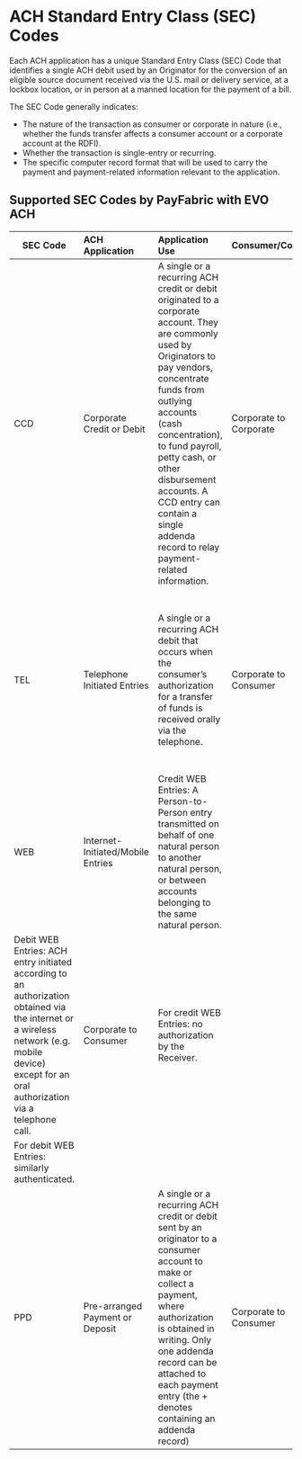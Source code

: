 # ACH Standard Entry Class (SEC) Codes

Each ACH application has a unique Standard Entry Class (SEC) Code that identifies a single ACH debit used by an Originator for the conversion of an eligible source document received via the U.S. mail or delivery service, at a lockbox location, or in person at a manned location for the payment of a bill. 

The SEC Code generally indicates:
- The nature of the transaction as consumer or corporate in nature (i.e., whether the funds transfer affects a consumer account or a corporate account at the RDFI). 
- Whether the transaction is single-entry or recurring.
- The specific computer record format that will be used to carry the payment and payment-related information relevant to the application.

## Supported SEC Codes by PayFabric with EVO ACH

| SEC Code             | ACH Application              | Application Use       |  Consumer/Corporate | Authorization Requirements    |
| -------------------- | :---------------------------- | :-------------------- | :-------------------- |:---------------------------- | 
| CCD | Corporate Credit or Debit | A single or a recurring ACH credit or debit originated to a corporate account. They are commonly used by Originators to pay vendors, concentrate funds from outlying accounts (cash concentration), to fund payroll, petty cash, or other disbursement accounts. A CCD entry can contain a single addenda record to relay payment-related information.| Corporate to Corporate | Agreement required for transfers between companies; written authorization implied. |
| TEL | Telephone Initiated Entries | A single or a recurring ACH debit that occurs when the consumer’s authorization for a transfer of funds is received orally via the telephone. | Corporate to Consumer | For Single, recorded oral authorization or written notice provided to the consumer confirming the oral authorization.  For Recurring, a copy of the authorization must be provided to the consumer. |
| WEB | Internet-Initiated/Mobile Entries | Credit WEB Entries: A Person-to-Person entry transmitted on behalf of one natural person to another natural person, or between accounts belonging to the same natural person. 
Debit WEB Entries: ACH entry initiated according to an authorization obtained via the internet or a wireless network (e.g. mobile device) except for an oral authorization via a telephone call.| Corporate to Consumer | For credit WEB Entries: no authorization by the Receiver. 
For debit WEB Entries: similarly authenticated. |
| PPD | Pre-arranged Payment or Deposit | A single or a recurring ACH credit or debit sent by an originator to a consumer account to make or collect a payment, where authorization is obtained in writing. Only one addenda record can be attached to each payment entry (the + denotes containing an addenda record)| Corporate to Consumer | For debit WEB Entries: similarly authenticated|Direct Deposit; Oral/Nonwritten; Direct Payments; Written. |
